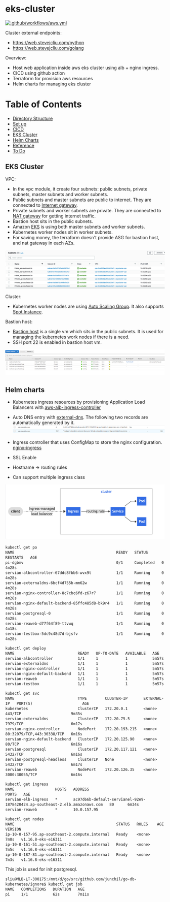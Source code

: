 # eks-cluster
[![.github/workflows/aws.yml](https://github.com/junchil/eks-cluster/actions/workflows/aws.yml/badge.svg?branch=main)](https://github.com/junchil/eks-cluster/actions/workflows/aws.yml)

Cluster external endpoints:
* https://web.stevejcliu.com/python
* https://web.stevejcliu.com/golang

Overview:
- Host web application inside aws eks cluster using alb + nginx ingress.
- CICD using github action
- Terraform for provision aws resources
- Helm charts for managing eks cluster

Table of Contents                                                                                                                       
============================================
* [Directory Structure](DIRECTORY.md)
* [Set up](SETUP.md)
* [CICD](CICD.md)
* [EKS Cluster](#eks-cluster)
* [Helm Charts](#helm-charts)
* [Reference](#reference)
* [To Do](TODO.md)

## EKS Cluster

VPC:

* In the vpc module, it create four subnets: public subnets, private subnets, master subnets and worker subnets.
* Public subnets and master subnets are public to internet. They are connected to [Internet gateway](https://docs.aws.amazon.com/vpc/latest/userguide/VPC_Internet_Gateway.html).
* Private subnets and worker subnets are private. They are connected to [NAT gateway](https://docs.aws.amazon.com/vpc/latest/userguide/vpc-nat-gateway.html) for getting internet traffic.
* Bastion host sits in the public subnets.
* Amazon [EKS](https://aws.amazon.com/eks/) is using both master subnets and worker subnets.
* Kubernetes worker nodes sit in worker subnets.
* For saving money, the terraform doesn't provide ASG for bastion host, and nat gateway in each AZs.

![diagram](doc/subnets.png)

Cluster:

* Kubernetes worker nodes are using [Auto Scaling Group](https://docs.aws.amazon.com/autoscaling/ec2/userguide/AutoScalingGroup.html). It also supports [Spot Instance](https://docs.aws.amazon.com/AWSEC2/latest/UserGuide/using-spot-instances.html).

Bastion host:

* [Bastion host](https://docs.aws.amazon.com/quickstart/latest/linux-bastion/architecture.html) is a single vm which sits in the public subnets. It is used for managing the kubernetes work nodes if there is a need.
* SSH port 22 is enabled in bastion host vm.

![diagram](doc/ec2.PNG)

## Helm charts

- Kubernetes ingress resources by provisioning Application Load Balancers with [aws-alb-ingress-controller](https://github.com/helm/charts/tree/master/incubator/aws-alb-ingress-controller)

- Auto DNS entry with [external-dns](https://github.com/helm/charts/tree/master/stable/external-dns). The following two records are automatically generated by it.
![diagram](doc/dns.png)


- Ingress controller that uses ConfigMap to store the nginx configuration. [nginx-ingress](https://github.com/helm/charts/tree/master/stable/nginx-ingress)

- SSL Enable

- Hostname -> routing rules

- Can support multiple ingress class

![kubernetes-ingress](doc/ingress.png)

```
kubectl get po
NAME                                             READY   STATUS      RESTARTS   AGE
pi-dgbmv                                         0/1     Completed   0          4m28s
servian-albcontroller-67ddc8fbb6-wvx9t           1/1     Running     0          4m28s
servian-externaldns-6bcf4d755b-mm62w             1/1     Running     0          4m28s
servian-nginx-controller-8c7cbc6fd-z67r7         1/1     Running     0          4m28s
servian-nginx-default-backend-85ffc485d8-bk9r4   1/1     Running     0          4m28s
servian-postgresql-0                             1/1     Running     0          4m28s
servian-reaweb-d77f64f89-ttvwq                   1/1     Running     0          4m18s
servian-testbox-5dc9c48d7d-bjsfv                 1/1     Running     0          4m28s
```

```
kubectl get deploy
NAME                            READY   UP-TO-DATE   AVAILABLE   AGE
servian-albcontroller           1/1     1            1           5m57s
servian-externaldns             1/1     1            1           5m57s
servian-nginx-controller        1/1     1            1           5m57s
servian-nginx-default-backend   1/1     1            1           5m57s
servian-reaweb                  1/1     1            1           5m57s
servian-testbox                 1/1     1            1           5m57s
```

```
kubectl get svc
NAME                            TYPE        CLUSTER-IP       EXTERNAL-IP   PORT(S)                      AGE
kubernetes                      ClusterIP   172.20.0.1       <none>        443/TCP                      9m35s
servian-externaldns             ClusterIP   172.20.75.5      <none>        7979/TCP                     6m17s
servian-nginx-controller        NodePort    172.20.193.215   <none>        80:32079/TCP,443:30338/TCP   6m16s
servian-nginx-default-backend   ClusterIP   172.20.125.90    <none>        80/TCP                       6m16s
servian-postgresql              ClusterIP   172.20.117.121   <none>        5432/TCP                     6m16s
servian-postgresql-headless     ClusterIP   None             <none>        5432/TCP                     6m17s
servian-reaweb                  NodePort    172.20.126.35    <none>        3000:30055/TCP               6m16s
```

```
kubectl get ingress
NAME                  HOSTS   ADDRESS                                                                       PORTS   AGE
servian-elb-ingress   *       ac97d66b-default-servianel-92e9-1878420424.ap-southeast-2.elb.amazonaws.com   80      6m34s
servian-reaweb        *       10.0.157.95   
```

```
kubectl get nodes
NAME                                             STATUS   ROLES    AGE    VERSION
ip-10-0-157-95.ap-southeast-2.compute.internal   Ready    <none>   7m8s   v1.16.8-eks-e16311
ip-10-0-161-51.ap-southeast-2.compute.internal   Ready    <none>   7m5s   v1.16.8-eks-e16311
ip-10-0-187-81.ap-southeast-2.compute.internal   Ready    <none>   7m3s   v1.16.8-eks-e16311
```

This job is used for init postgresql.
```
sliu@MLB-LT-300175:/mnt/d/go/src/github.com/junchil/go-db-kubernetes/ignore$ kubectl get job
NAME   COMPLETIONS   DURATION   AGE
pi     1/1           62s        7m11s
```